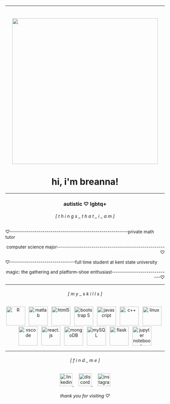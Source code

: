 ________________________________________________________________________________
<h1> </h1>
<p align="center">
<img width="460" src="https://user-images.githubusercontent.com/45157446/161337980-87a1b2e4-99ea-4fc8-ab1e-faa61357b40d.gif">
</p>

### <h1 align="center"> hi, i'm breanna! </h1>

___________________________________________________________________________________

<h3 align="center">  autistic  ♡  lgbtq+  </h3>
<h6 align="center">[  t h i n g s _ t h a t _ i _ a m  ] </h6>




<p align="left">♡----------------------------------------------------------private math tutor</p>
<p align="right">computer science major-----------------------------------------------------♡</p>
<p align="left">♡--------------------------------full time student at kent state university</p>
<p align="right"> magic: the gathering and platform-shoe enthusiast-----------------------------♡</p>

________________________________________________________________________________

<h6 align="center">[  m y _ s k i l l s  ] </h6>

<p align="center"> <img title="R" height="60" src="https://cdn.jsdelivr.net/gh/devicons/devicon@latest/icons/r/r-plain.svg"> &nbsp; <img title="matlab" height="60" src="https://upload.wikimedia.org/wikipedia/commons/2/21/Matlab_Logo.png"> &nbsp; <img title="html5" height="60" src="https://www.w3.org/html/logo/downloads/HTML5_Badge_512.png"> &nbsp; <img title="bootstrap 5" height="60" src="https://upload.wikimedia.org/wikipedia/commons/thumb/b/b2/Bootstrap_logo.svg/1200px-Bootstrap_logo.svg.png"> &nbsp; <img title="javascript" height="60" src="https://cdn.worldvectorlogo.com/logos/javascript-1.svg"> &nbsp; <img title="c++" height="60" src="https://brandslogos.com/wp-content/uploads/thumbs/c-logo-vector.svg"> &nbsp; <img title="linux" height="60" src="https://1000logos.net/wp-content/uploads/2017/03/LINUX-LOGO.png"> &nbsp; <img title="vscode" height="60" src="https://upload.wikimedia.org/wikipedia/commons/thumb/9/9a/Visual_Studio_Code_1.35_icon.svg/2048px-Visual_Studio_Code_1.35_icon.svg.png"> &nbsp; <img title="react.js" height="60" src="https://upload.wikimedia.org/wikipedia/commons/thumb/3/30/React_Logo_SVG.svg/1200px-React_Logo_SVG.svg.png"> &nbsp; <img title="mongoDB" height="60" src="https://cdn.jsdelivr.net/gh/devicons/devicon@latest/icons/mongodb/mongodb-plain-wordmark.svg"> &nbsp; <img title="mySQL" height="60" src="https://cdn.jsdelivr.net/gh/devicons/devicon@latest/icons/mysql/mysql-original.svg"> &nbsp; <img title="flask" height="60" src="https://2.bp.blogspot.com/-DVuoJmAoO_I/WqFFIPRuyVI/AAAAAAABgbM/gxqVYKxMclQlJKWkkd6K0GbMtpxA1PsygCLcBGAs/s1600/FlaskLogo.png"> &nbsp; <img title="jupyter notebook" height="60" src="https://cdn.jsdelivr.net/gh/devicons/devicon@latest/icons/jupyter/jupyter-original-wordmark.svg"></p>

________________________________________________________________________________

<h6 align="center">[  f i n d  _ m e  ] </h6>

<p align="center"> <a href="https://www.linkedin.com/in/breannalowery" target="_blank"> <img alt="linkedin" src="https://www.edigitalagency.com.au/wp-content/uploads/Linkedin-logo-png.png" height="40"> </a> &nbsp; &nbsp; <a href="https://discordapp.com/users/bee! ♡#5188" target="_blank"> <img alt="discord" src="https://assets-global.website-files.com/6257adef93867e50d84d30e2/625eb604bb8605784489d361_Discord-Logo%2BWordmark-Color%20(1).png" height="40"> </a> &nbsp; &nbsp; <a href="https://www.instagram.com/strawberry.almonds/" target="_blank"> <img alt="instagram" src="https://www.mvppub.ca/images/59-590993_follow-us-on-instagram-logo-png-clipart.png" height="40"> </a> </p>

<h6 align="center"> thank you for visiting ♡</h6>
